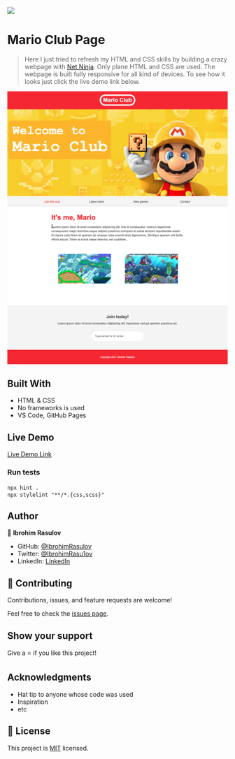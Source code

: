 ![](https://img.shields.io/badge/Microverse-blueviolet)

# Mario Club Page

> Here I just tried to refresh my HTML and CSS skills by building a crazy webpage with [Net Ninja](https://www.youtube.com/c/TheNetNinja). Only plane HTML and CSS are used. The webpage is built fully responsive for all kind of devices. To see how it looks just click the live demo link below.

![screenshot](img/screenshot_desktop_1.png)
![screenshot](img/screenshot_desktop_2.png)
![screenshot](img/screenshot_desktop_3.png)

## Built With

- HTML & CSS
- No frameworks is used
- VS Code, GitHub Pages

## Live Demo

[Live Demo Link](https://ibrohimrasulov.github.io/HTML-CSS-Crash-Course/)

### Run tests
```
npx hint .
npx stylelint "**/*.{css,scss}"
```

## Author

👤 **Ibrohim Rasulov**

- GitHub: [@IbrohimRasulov](https://github.com/IbrohimRasulov)
- Twitter: [@IbrohimRasu1ov](https://twitter.com/IbrohimRasu1ov)
- LinkedIn: [LinkedIn](https://www.linkedin.com/in/ibrohim-rasulov-a88352209/)

## 🤝 Contributing

Contributions, issues, and feature requests are welcome!

Feel free to check the [issues page](../../issues/).

## Show your support

Give a ⭐️ if you like this project!

## Acknowledgments

- Hat tip to anyone whose code was used
- Inspiration
- etc

## 📝 License

This project is [MIT](./MIT.md) licensed.
